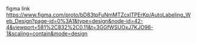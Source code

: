 figma link
https://www.figma.com/proto/bD83tpFuNmMTZcxlTPErKp/AutoLabeling_Web_Design?page-id=0%3A1&type=design&node-id=42-4&viewport=581%2C832%2C0.11&t=3GGfWSUOxJ7KJO96-1&scaling=contain&mode=design
